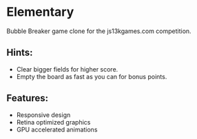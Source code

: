 Elementary
==========
Bubble Breaker game clone for the js13kgames.com competition.

Hints:
------
- Clear bigger fields for higher score. 
- Empty the board as fast as you can for bonus points.

Features:
---------
- Responsive design
- Retina optimized graphics
- GPU accelerated animations